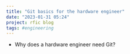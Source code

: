 ```yaml
---
title: "Git basics for the hardware engineer"
date: "2023-01-31 05:24"
project: rfic blog
tags: #engineering 
---
```


- Why does a hardware engineer need Git?